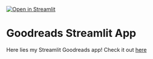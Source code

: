 [![Open in Streamlit](https://static.streamlit.io/badges/streamlit_badge_black_white.svg)](http://www.tylerjrichards.com/books_reco.html)

# Goodreads Streamlit App

Here lies my Streamlit Goodreads app! Check it out [here](http://www.tylerjrichards.com/books_reco.html)
